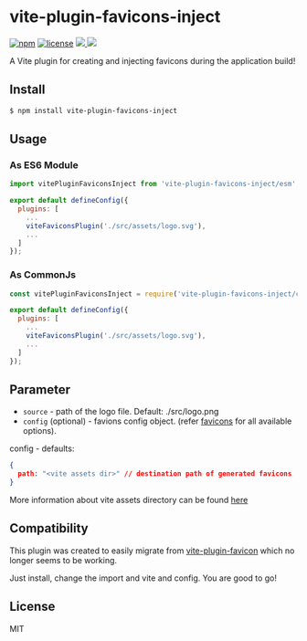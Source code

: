vite-plugin-favicons-inject
===========
[![npm][npm]][npm-url]
[![license][license]][license-url]
<a href="https://npmcharts.com/compare/vite-plugin-favicons-inject?minimal=true">
  <img src="https://img.shields.io/npm/dm/vite-plugin-favicons-inject.svg">
</a>
<a href="https://img.shields.io/bundlephobia/minzip/vite-plugin-favicons-inject">
  <img src="https://img.shields.io/bundlephobia/minzip/vite-plugin-favicons-inject">
</a>
<br>

A Vite plugin for creating and injecting favicons during the application build!

Install
-------

```bash
$ npm install vite-plugin-favicons-inject
```

Usage
-----

### As ES6 Module ###

```javascript
import vitePluginFaviconsInject from 'vite-plugin-favicons-inject/esm';

export default defineConfig({
  plugins: [
    ...
    viteFaviconsPlugin('./src/assets/logo.svg'),
    ...
  ]
});
```

### As CommonJs ###

```javascript
const vitePluginFaviconsInject = require('vite-plugin-favicons-inject/cjs');

export default defineConfig({
  plugins: [
    ...
    viteFaviconsPlugin('./src/assets/logo.svg'),
    ...
  ]
});
```


Parameter
---------

 - `source` - path of the logo file. Default: ./src/logo.png
 - `config` (optional) - favions config object. (refer [favicons](https://github.com/itgalaxy/favicons#nodejs) for all available options).

  config - defaults:
  ```json
  {
    path: "<vite assets dir>" // destination path of generated favicons
  }
  ```
  More information about vite assets directory can be found [here](https://vitejs.dev/config/build-options.html#build-assetsdir)


Compatibility
---------

This plugin was created to easily migrate from [vite-plugin-favicon](https://github.com/josh-hemphill/vite-plugin-favicon) which no longer seems to be working.

Just install, change the import and vite and config. You are good to go!

License
-------

MIT



[npm]: https://img.shields.io/npm/v/vite-plugin-favicons-inject.svg
[npm-url]: https://npmjs.com/package/vite-plugin-favicons-inject
[license]: https://img.shields.io/npm/l/vite-plugin-favicons-inject?no-cache
[license-url]: https://github.com/JohnPremKumar/vite-plugin-favicons-inject/blob/main/LICENCE

